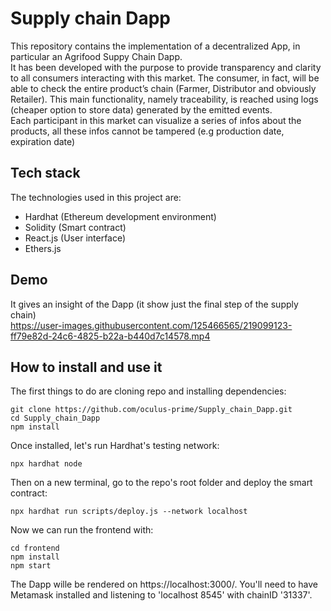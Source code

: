 # Supply chain Dapp
This repository contains the implementation of a decentralized App, in particular an Agrifood Suppy Chain Dapp. <br/>
It has been developed with the purpose to provide transparency and
clarity to all consumers interacting with this market. The consumer, in fact, will be able to check the
entire product’s  chain (Farmer, Distributor and obviously Retailer). This main functionality,
namely traceability, is reached using logs (cheaper option to store data) generated by the emitted
events. <br/>
Each participant in this market can visualize a series of infos about the products, all these infos cannot be tampered (e.g production date,
expiration date)

## Tech stack
The technologies used in this project are: <br/>
- Hardhat (Ethereum development environment) 
- Solidity (Smart contract)
- React.js (User interface)
- Ethers.js

## Demo
It gives an insight of the Dapp (it show just the final step of the supply chain) <br/>
https://user-images.githubusercontent.com/125466565/219099123-ff79e82d-24c6-4825-b22a-b440d7c14578.mp4




## How to install and use it
The first things to do are cloning repo and installing dependencies: <br/>
```
git clone https://github.com/oculus-prime/Supply_chain_Dapp.git
cd Supply_chain_Dapp
npm install
```
Once installed, let's run Hardhat's testing network:<br/>
```
npx hardhat node
```
Then on a new terminal, go to the repo's root folder and deploy the smart contract: <br/>
```
npx hardhat run scripts/deploy.js --network localhost
```
Now we can run the frontend with: <br/>
```
cd frontend
npm install
npm start
```
The Dapp wille be rendered on https://localhost:3000/. You'll need to have Metamask installed and listening to 'localhost 8545'
with chainID '31337'.
